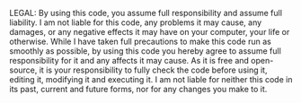 LEGAL:
By using this code, you assume full responsibility and assume full liability. I am not liable for this code, any problems it may cause, any damages, or any negative effects it may have on your computer, your life or otherwise. While I have taken full precautions to make this code run as smoothly as possible, by using this code you hereby agree to assume full responsibility for it and any affects it may cause. As it is free and open-source, it is your responsibility to fully check the code before using it, editing it, modifying it and executing it. I am not liable for neither this code in its past, current and future forms, nor for any changes you make to it.